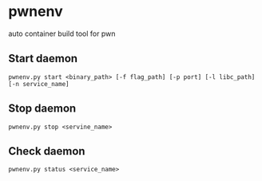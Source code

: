 # pwnenv
auto container build tool for pwn

## Start daemon
```
pwnenv.py start <binary_path> [-f flag_path] [-p port] [-l libc_path] [-n service_name]
```
## Stop daemon
```
pwnenv.py stop <servine_name>
```

## Check daemon
```
pwnenv.py status <service_name>
```

